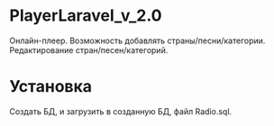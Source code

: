 # PlayerLaravel_v_2.0

Онлайн-плеер.
Возможность добавлять страны/песни/категории.
Редактирование стран/песен/категорий.

# Установка

Создать БД, и загрузить в созданную БД, файл Radio.sql.
